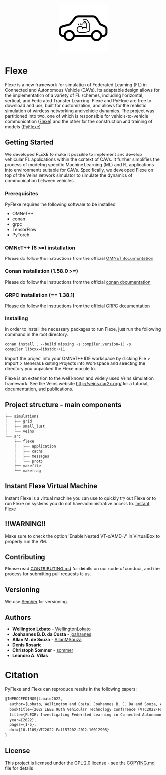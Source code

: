 <p align="center">
  <img src=img/Flexe_logo.png>
</p>

# Flexe
Flexe is a new framework for simulation of Federated Learning (FL) in Connected and Autonomous Vehicle (CAVs). Its adaptable design allows for the implementation of a variety of FL schemes, including horizontal, vertical, and Federated Transfer Learning. Flexe and PyFlexe are free to download and use, built for customization, and allows for the realistic simulation of wireless networking and vehicle dynamics. The project was partitioned into two, one of which is responsible for vehicle-to-vehicle communication ([Flexe](https://github.com/WellingtonLobato/flexe)) and the other for the construction and training of models ([PyFlexe](https://github.com/WellingtonLobato/PyFlexe)).

## Getting Started

We developed FLEXE to make it possible to implement and develop vehicular FL applications within the context of CAVs. It further simplifies the process of modeling specific Machine Learning (ML) and FL applications into environments suitable for CAVs. Specifically, we developed Flexe on top of the Veins network simulator to simulate the dynamics of communication between vehicles. 

### Prerequisites
PyFlexe requires the following software to be installed 

- OMNeT++
- conan
- grpc
- TensorFlow
- PyTorch

### OMNeT++ (6 >=) installation
Please do follow the instructions from the official [OMNeT documentation](https://doc.omnetpp.org/omnetpp/InstallGuide.pdf)

### Conan installation (1.58.0 >=)
Please do follow the instructions from the official [conan documentation](https://docs.conan.io/en/latest/installation.html)

### GRPC installation (== 1.38.1)
Please do follow the instructions from the official [GRPC documentation](https://grpc.io/docs/languages/python/quickstart/)

### Installing

In order to install the necessary packages to run Flexe, just run the following command in the root directory.

```
conan install . --build missing -s compiler.version=10 -s compiler.libcxx=libstdc++11
```

Import the project into your OMNeT++ IDE workspace by clicking File > Import > General: Existing Projects into Workspace and selecting the directory you unpacked the Flexe module  to.

Flexe is an extension to the well known and widely used Veins simulation framework. See the Veins website <http://veins.car2x.org/> for a tutorial, documentation, and publications.


## Project structure - main components 


    ├── simulations
    │   ├── grid
    │   ├── small_lust
    │   └── veins
    └── src
        ├── flexe
        │   ├── application
        │   ├── cache
        │   ├── messages
        │   └── proto
        ├── Makefile
        └── makefrag

## Instant Flexe Virtual Machine
Instant Flexe is a virtual machine you can use to quickly try out Flexe or to run Flexe on systems you do not have administrative access to.
[Instant Flexe](https://drive.google.com/file/d/1AKOdnB7UYMtabeHEz1AlBlQEUpy-Vvdz/view?usp=sharing)

## !!WARNING!!
Make sure to check the option 'Enable Nested VT-x/AMD-V' in VirtualBox to properly run the VM. 

## Contributing

Please read [CONTRIBUTING.md](CONTRIBUTING.md) for details on our code of conduct, and the process for submitting pull requests to us.

## Versioning

We use [SemVer](http://semver.org/) for versioning. 

## Authors

* **Wellington Lobato** - [WellingtonLobato](https://github.com/WellingtonLobato)
* **Joahannes B. D. da Costa** - [joahannes](https://github.com/joahannes)
* **Allan M. de Souza** - [AllanMSouza](https://github.com/AllanMSouza)
* **Denis Rosario**
* **Christoph Sommer** - [sommer](https://github.com/sommer)
* **Leandro A. Villas**

# Citation

PyFlexe and Flexe can reproduce results in the following papers:

```tex
@INPROCEEDINGS{Lobato2022,
  author={Lobato, Wellington and Costa, Joahannes B. D. Da and Souza, Allan M. de and Rosário, Denis and Sommer, Christoph and Villas, Leandro A.},
  booktitle={2022 IEEE 96th Vehicular Technology Conference (VTC2022-Fall)}, 
  title={FLEXE: Investigating Federated Learning in Connected Autonomous Vehicle Simulations}, 
  year={2022},
  pages={1-5},
  doi={10.1109/VTC2022-Fall57202.2022.10012905}
}
```

## License

This project is licensed under the GPL-2.0 license - see the [COPYING.md](COPYING.md) file for details
